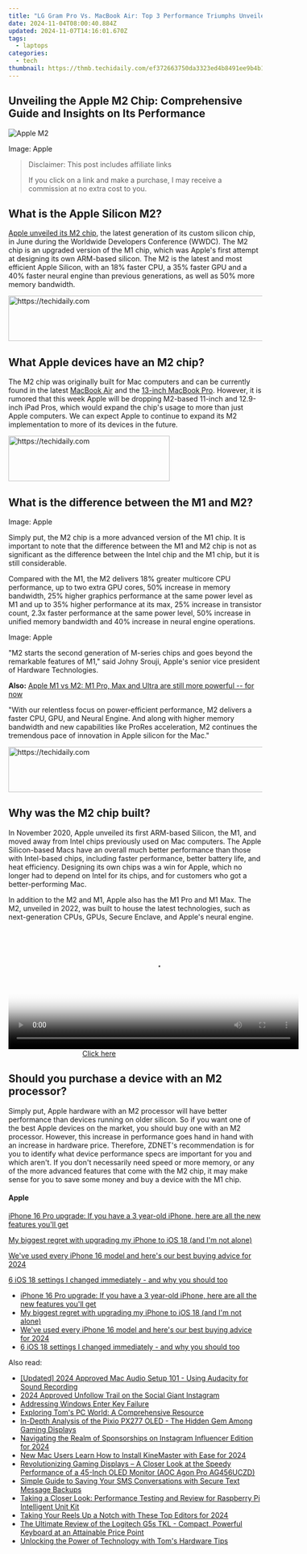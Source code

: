 ```yaml
---
title: "LG Gram Pro Vs. MacBook Air: Top 3 Performance Triumphs Unveiled on ZDNet"
date: 2024-11-04T08:00:40.884Z
updated: 2024-11-07T14:16:01.670Z
tags:
  - laptops
categories:
  - tech
thumbnail: https://thmb.techidaily.com/ef372663750da3323ed4b8491ee9b4b175fd85bfcc73dd50c99f11aa454f80c7.jpg
---
```


## Unveiling the Apple M2 Chip: Comprehensive Guide and Insights on Its Performance

![Apple M2](https://www.zdnet.com/a/img/resize/7c08d63fc12c9207e72412cd4877bc84b171b4fe/2022/10/17/b125c993-a997-41ea-85a4-ead51b08fb24/apple-wwdc22-m2-chip-hero-220606-big-jpg-medium-2x.jpg?auto=webp&width=1280)

Image: Apple

>  Disclaimer: This post includes affiliate links
>
>  If you click on a link and make a purchase, I may receive a commission at no extra cost to you.
>

## What is the Apple Silicon M2?

[Apple unveiled its M2 chip](https://www.zdnet.com/article/wwdc-2022-apple-unveils-the-m2-chip/), the latest generation of its custom silicon chip, in June during the Worldwide Developers Conference (WWDC). The M2 chip is an upgraded version of the M1 chip, which was Apple's first attempt at designing its own ARM-based silicon. The M2 is the latest and most efficient Apple Silicon, with an 18% faster CPU, a 35% faster GPU and a 40% faster neural engine than previous generations, as well as 50% more memory bandwidth.

<!-- affiliate ads begin -->
<a href="https://appsumo.8odi.net/c/5597632/2144289/7443" target="_top" id="2144289">
  <img src="//a.impactradius-go.com/display-ad/7443-2144289" border="0" alt="https://techidaily.com" width="728" height="90"/>
</a>
<img height="0" width="0" src="https://appsumo.8odi.net/i/5597632/2144289/7443" style="position:absolute;visibility:hidden;" border="0" />
<!-- affiliate ads end -->

## What Apple devices have an M2 chip?

The M2 chip was originally built for Mac computers and can be currently found in the latest [MacBook Air](https://buy.geni.us/Proxy.ashx?TSID=368250&GR%5FURL=https%3A%2F%2Fwww.amazon.com%2F2022-Apple-MacBook-Laptop-chip%2Fdp%2FB0B3C5H787%2Fref%3Dsr%5F1%5F3%3Fcrid%3DENDE9GSI3J5N%26keywords%3Dmacbook%2Bair%2Bm2%26qid%3D1666041078%26qu%3DeyJxc2MiOiIzLjk2IiwicXNhIjoiMy43OCIsInFzcCI6IjMuMDkifQ%3D%3D%26sprefix%3Dmac%2Bbook%2Bair%2Bm2%2Caps%2C92%26sr%3D8-3%26tag%3Dzd-buy-button-20%26ascsubtag%3D%5F%5FCOM%5FCLICK%5FID%5F%5F%7C2a06463e-d5ac-4903-b521-027108ec96dc%7Cdtp&dtb=1) and the [13-inch MacBook Pro](https://buy.geni.us/Proxy.ashx?TSID=368250&GR%5FURL=https%3A%2F%2Fwww.amazon.com%2F2022-Apple-MacBook-Laptop-chip%2Fdp%2FB0B3C57XLR%2Fref%3Dsr%5F1%5F3%3Fcrid%3D25TLM8JYPYFN5%26keywords%3D13-inch%2BMacBook%2BPro%2Bm2%26qid%3D1666041115%26qu%3DeyJxc2MiOiIxLjQ1IiwicXNhIjoiMC4wMCIsInFzcCI6IjAuMDAifQ%3D%3D%26sprefix%3D13-inch%2Bmacbook%2Bpro%2Bm2%2B%2Caps%2C87%26sr%3D8-3%26tag%3Dzd-buy-button-20%26ascsubtag%3D%5F%5FCOM%5FCLICK%5FID%5F%5F%7C2a06463e-d5ac-4903-b521-027108ec96dc%7Cdtp&dtb=1). However, it is rumored that this week Apple will be dropping M2-based 11-inch and 12.9-inch iPad Pros, which would expand the chip's usage to more than just Apple computers. We can expect Apple to continue to expand its M2 implementation to more of its devices in the future. 

<!-- affiliate ads begin -->
<a href="https://bluettius.sjv.io/c/5597632/2139117/17108" target="_top" id="2139117">
  <img src="//a.impactradius-go.com/display-ad/17108-2139117" border="0" alt="https://techidaily.com" width="320" height="90"/>
</a>
<img height="0" width="0" src="https://bluettius.sjv.io/i/5597632/2139117/17108" style="position:absolute;visibility:hidden;" border="0" />
<!-- affiliate ads end -->

## What is the difference between the M1 and M2?

Image: Apple

Simply put, the M2 chip is a more advanced version of the M1 chip. It is important to note that the difference between the M1 and M2 chip is not as significant as the difference between the Intel chip and the M1 chip, but it is still considerable. 

Compared with the M1, the M2 delivers 18% greater multicore CPU performance, up to two extra GPU cores, 50% increase in memory bandwidth, 25% higher graphics performance at the same power level as M1 and up to 35% higher performance at its max, 25% increase in transistor count, 2.3x faster performance at the same power level, 50% increase in unified memory bandwidth and 40% increase in neural engine operations. 

Image: Apple

"M2 starts the second generation of M-series chips and goes beyond the remarkable features of M1," said Johny Srouji, Apple's senior vice president of Hardware Technologies.

**Also:** [Apple M1 vs M2: M1 Pro, Max and Ultra are still more powerful -- for now](https://www.zdnet.com/article/apple-m1-vs-m2/)

"With our relentless focus on power-efficient performance, M2 delivers a faster CPU, GPU, and Neural Engine. And along with higher memory bandwidth and new capabilities like ProRes acceleration, M2 continues the tremendous pace of innovation in Apple silicon for the Mac."

<!-- affiliate ads begin -->
<a href="https://aligracehair.sjv.io/c/5597632/2115921/19272" target="_top" id="2115921">
  <img src="//a.impactradius-go.com/display-ad/19272-2115921" border="0" alt="https://techidaily.com" width="728" height="90"/>
</a>
<img height="0" width="0" src="https://aligracehair.sjv.io/i/5597632/2115921/19272" style="position:absolute;visibility:hidden;" border="0" />
<!-- affiliate ads end -->

## Why was the M2 chip built?

In November 2020, Apple unveiled its first ARM-based Silicon, the M1, and moved away from Intel chips previously used on Mac computers. The Apple Silicon-based Macs have an overall much better performance than those with Intel-based chips, including faster performance, better battery life, and heat efficiency. Designing its own chips was a win for Apple, which no longer had to depend on Intel for its chips, and for customers who got a better-performing Mac.

In addition to the M2 and M1, Apple also has the M1 Pro and M1 Max. The M2, unveiled in 2022, was built to house the latest technologies, such as next-generation CPUs, GPUs, Secure Enclave, and Apple's neural engine.

<!-- affiliate ads begin -->
<span id="1983575">
					<video width="576" height="240" style="cursor:pointer"
           poster="//a.impactradius-go.com/display-clicktoplayimage/1983575.png"
           onclick="if(!this.playClicked){this.play();this.setAttribute('controls',true);this.playClicked=true;}">
	   <source src="//a.impactradius-go.com/display-ad/22993-1983575">
	   <img src="//a.impactradius-go.com/display-clicktoplayimage/1983575.png" style="border: none; height: 100%; width: 100%; object-fit: contain">
	</video>
	<div style="width:360px;text-align:center"><a href="javascript:window.open(decodeURIComponent('https%3A%2F%2Fhomestyler.sjv.io%2Fc%2F5597632%2F1983575%2F22993'), '_blank');void(0);">Click here</a></div>
</span>
<img height="0" width="0" src="https://imp.pxf.io/i/5597632/1983575/22993" style="position:absolute;visibility:hidden;" border="0" />
<!-- affiliate ads end -->

## Should you purchase a device with an M2 processor?

Simply put, Apple hardware with an M2 processor will have better performance than devices running on older silicon. So if you want one of the best Apple devices on the market, you should buy one with an M2 processor. However, this increase in performance goes hand in hand with an increase in hardware price. Therefore, ZDNET's recommendation is for you to identify what device performance specs are important for you and which aren't. If you don't necessarily need speed or more memory, or any of the more advanced features that come with the M2 chip, it may make sense for you to save some money and buy a device with the M1 chip. 

#### Apple

[iPhone 16 Pro upgrade: If you have a 3 year-old iPhone, here are all the new features you'll get](https://www.zdnet.com/article/iphone-16-pro-and-pro-max-hands-on/ "iPhone 16 Pro upgrade: If you have a 3 year-old iPhone, here are all the new features you'll get")

[My biggest regret with upgrading my iPhone to iOS 18 (and I'm not alone)](https://www.zdnet.com/article/my-biggest-regret-with-updating-my-iphone-to-ios-18-and-im-not-alone/ "My biggest regret with upgrading my iPhone to iOS 18 (and I'm not alone)")

[We've used every iPhone 16 model and here's our best buying advice for 2024](https://www.zdnet.com/article/iphone-16-pro-max-buying-advice-2024/ "We've used every iPhone 16 model and here's our best buying advice for 2024")

[6 iOS 18 settings I changed immediately - and why you should too](https://www.zdnet.com/article/6-ios-18-settings-i-changed-immediately-and-why-you-should-too/ "6 iOS 18 settings I changed immediately - and why you should too")

* [iPhone 16 Pro upgrade: If you have a 3 year-old iPhone, here are all the new features you'll get](https://www.zdnet.com/article/iphone-16-pro-and-pro-max-hands-on/ "iPhone 16 Pro upgrade: If you have a 3 year-old iPhone, here are all the new features you'll get")
* [My biggest regret with upgrading my iPhone to iOS 18 (and I'm not alone)](https://www.zdnet.com/article/my-biggest-regret-with-updating-my-iphone-to-ios-18-and-im-not-alone/ "My biggest regret with upgrading my iPhone to iOS 18 (and I'm not alone)")
* [We've used every iPhone 16 model and here's our best buying advice for 2024](https://www.zdnet.com/article/iphone-16-pro-max-buying-advice-2024/ "We've used every iPhone 16 model and here's our best buying advice for 2024")
* [6 iOS 18 settings I changed immediately - and why you should too](https://www.zdnet.com/article/6-ios-18-settings-i-changed-immediately-and-why-you-should-too/ "6 iOS 18 settings I changed immediately - and why you should too")

<ins class="adsbygoogle"
     style="display:block"
     data-ad-format="autorelaxed"
     data-ad-client="ca-pub-7571918770474297"
     data-ad-slot="1223367746"></ins>

<ins class="adsbygoogle"
     style="display:block"
     data-ad-client="ca-pub-7571918770474297"
     data-ad-slot="8358498916"
     data-ad-format="auto"
     data-full-width-responsive="true"></ins>

<span class="atpl-alsoreadstyle">Also read:</span>
<div><ul>
<li><a href="https://visual-screen-recording.techidaily.com/updated-2024-approved-mac-audio-setup-101-using-audacity-for-sound-recording/"><u>[Updated] 2024 Approved Mac Audio Setup 101 - Using Audacity for Sound Recording</u></a></li>
<li><a href="https://instagram-video-recordings.techidaily.com/2024-approved-unfollow-trail-on-the-social-giant-instagram/"><u>2024 Approved Unfollow Trail on the Social Giant Instagram</u></a></li>
<li><a href="https://driver-error.techidaily.com/addressing-windows-enter-key-failure/"><u>Addressing Windows Enter Key Failure</u></a></li>
<li><a href="https://hardware-reviews.techidaily.com/exploring-toms-pc-world-a-comprehensive-resource/"><u>Exploring Tom's PC World: A Comprehensive Resource</u></a></li>
<li><a href="https://hardware-reviews.techidaily.com/in-depth-analysis-of-the-pixio-px277-oled-the-hidden-gem-among-gaming-displays/"><u>In-Depth Analysis of the Pixio PX277 OLED - The Hidden Gem Among Gaming Displays</u></a></li>
<li><a href="https://instagram-video-recordings.techidaily.com/navigating-the-realm-of-sponsorships-on-instagram-influencer-edition-for-2024/"><u>Navigating the Realm of Sponsorships on Instagram Influencer Edition for 2024</u></a></li>
<li><a href="https://smart-video-editing.techidaily.com/new-mac-users-learn-how-to-install-kinemaster-with-ease-for-2024/"><u>New Mac Users Learn How to Install KineMaster with Ease for 2024</u></a></li>
<li><a href="https://hardware-reviews.techidaily.com/revolutionizing-gaming-displays-a-closer-look-at-the-speedy-performance-of-a-45-inch-oled-monitor-aoc-agon-pro-ag456uczd/"><u>Revolutionizing Gaming Displays – A Closer Look at the Speedy Performance of a 45-Inch OLED Monitor (AOC Agon Pro AG456UCZD)</u></a></li>
<li><a href="https://os-tips.techidaily.com/simple-guide-to-saving-your-sms-conversations-with-secure-text-message-backups/"><u>Simple Guide to Saving Your SMS Conversations with Secure Text Message Backups</u></a></li>
<li><a href="https://hardware-reviews.techidaily.com/taking-a-closer-look-performance-testing-and-review-for-raspberry-pi-intelligent-unit-kit/"><u>Taking a Closer Look: Performance Testing and Review for Raspberry Pi Intelligent Unit Kit</u></a></li>
<li><a href="https://instagram-video-recordings.techidaily.com/taking-your-reels-up-a-notch-with-these-top-editors-for-2024/"><u>Taking Your Reels Up a Notch with These Top Editors for 2024</u></a></li>
<li><a href="https://hardware-reviews.techidaily.com/the-ultimate-review-of-the-logitech-g5s-tkl-compact-powerful-keyboard-at-an-attainable-price-point/"><u>The Ultimate Review of the Logitech G5s TKL - Compact, Powerful Keyboard at an Attainable Price Point</u></a></li>
<li><a href="https://hardware-reviews.techidaily.com/unlocking-the-power-of-technology-with-toms-hardware-tips/"><u>Unlocking the Power of Technology with Tom's Hardware Tips</u></a></li>
</ul></div>

